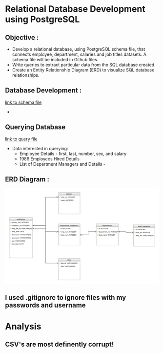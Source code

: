 # **Relational Database Development using PostgreSQL**

## **Objective** :
* Develop a relational database, using PostgreSQL schema file, that connects employee, department, salaries and job titles datasets. A schema file will be included in Github files. 
* Write queries to extract particular data from the SQL database created. 
* Create an Entity Relationship Diagram (ERD) to visualize SQL database relationships.

## **Database Development** :
[link to schema file](http://google.com)

* 

## **Querying Database** 
[link to query file](http://google.com)
* Data interested in querying:
  * Employee Details - first, last, number, sex, and salary
  * 1986 Employees Hired Details 
  * List of Department Managers and Details - 

## **ERD Diagram** :
![Drag Racing](ERD_Diagram.png)




## I used .gitignore to ignore files with my passwords and username

# Analysis
## CSV's are most definently corrupt! 